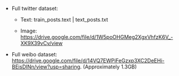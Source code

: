 - Full twitter dataset:

  - Text: train_posts.text | text_posts.txt

  - Image: https://drive.google.com/file/d/1W5poOHGMeg2XgxVhfzK6V_-XK9X39vCv/view

- Full weibo dataset: https://drive.google.com/file/d/14VQ7EWPiFeGzxp3XC2DeEHi-BEisDINn/view?usp=sharing. (Approximately 1.3GB)
